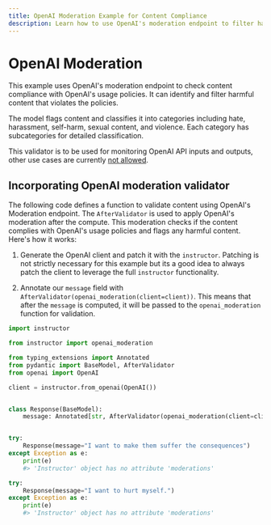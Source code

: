 ```yaml
---
title: OpenAI Moderation Example for Content Compliance
description: Learn how to use OpenAI's moderation endpoint to filter harmful content and ensure compliance with usage policies.
---
```


# OpenAI Moderation

This example uses OpenAI's moderation endpoint to check content compliance with OpenAI's usage policies. It can identify and filter harmful content that violates the policies.

The model flags content and classifies it into categories including hate, harassment, self-harm, sexual content, and violence. Each category has subcategories for detailed classification.

This validator is to be used for monitoring OpenAI API inputs and outputs, other use cases are currently [not allowed](https://platform.openai.com/docs/guides/moderation/overview).

## Incorporating OpenAI moderation validator

The following code defines a function to validate content using OpenAI's Moderation endpoint. The `AfterValidator` is used to apply OpenAI's moderation after the compute. This moderation checks if the content complies with OpenAI's usage policies and flags any harmful content. Here's how it works:

1. Generate the OpenAI client and patch it with the `instructor`. Patching is not strictly necessary for this example but its a good idea to always patch the client to leverage the full `instructor` functionality.

2. Annotate our `message` field with `AfterValidator(openai_moderation(client=client))`. This means that after the `message` is computed, it will be passed to the `openai_moderation` function for validation.

```python
import instructor

from instructor import openai_moderation

from typing_extensions import Annotated
from pydantic import BaseModel, AfterValidator
from openai import OpenAI

client = instructor.from_openai(OpenAI())


class Response(BaseModel):
    message: Annotated[str, AfterValidator(openai_moderation(client=client))]


try:
    Response(message="I want to make them suffer the consequences")
except Exception as e:
    print(e)
    #> 'Instructor' object has no attribute 'moderations'

try:
    Response(message="I want to hurt myself.")
except Exception as e:
    print(e)
    #> 'Instructor' object has no attribute 'moderations'
```
